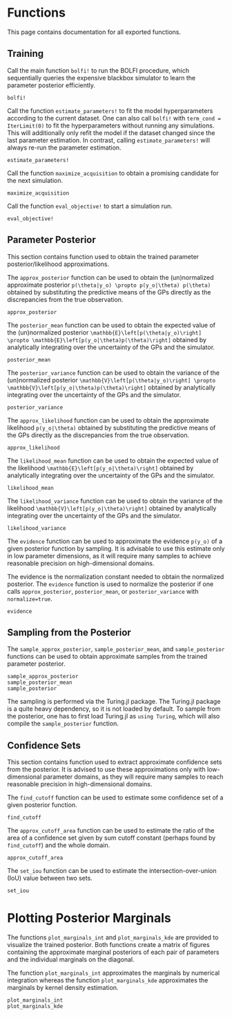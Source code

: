 # Functions

This page contains documentation for all exported functions.

## Training

Call the main function `bolfi!` to run the BOLFI procedure, which sequentially queries the expensive blackbox simulator to learn the parameter posterior efficiently.

```@docs
bolfi!
```

Call the function `estimate_parameters!` to fit the model hyperparameters according to the current dataset. One can also call `bolfi!` with `term_cond = IterLimit(0)` to fit the hyperparameters without running any simulations. This will additionally only refit the model if the dataset changed since the last parameter estimation. In contrast, calling `estimate_parameters!` will always re-run the parameter estimation.

```@docs
estimate_parameters!
```

Call the function `maximize_acquisition` to obtain a promising candidate for the next simulation.

```@docs
maximize_acquisition
```

Call the function `eval_objective!` to start a simulation run.

```@docs
eval_objective!
```

## Parameter Posterior

This section contains function used to obtain the trained parameter posterior/likelihood approximations.

The `approx_posterior` function can be used to obtain the (un)normalized approximate posterior
``p(\theta|y_o) \propto p(y_o|\theta) p(\theta)`` obtained by substituting the predictive means of the GPs directly as the discrepancies from the true observation.

```@docs
approx_posterior
```

The `posterior_mean` function can be used to obtain the expected value of the (un)normalized posterior
``\mathbb{E}\left[p(\theta|y_o)\right] \propto \mathbb{E}\left[p(y_o|\theta)p(\theta)\right]``
obtained by analytically integrating over the uncertainty of the GPs and the simulator.

```@docs
posterior_mean
```

The `posterior_variance` function can be used to obtain the variance of the (un)normalized posterior
``\mathbb{V}\left[p(\theta|y_o)\right] \propto \mathbb{V}\left[p(y_o|\theta)p(\theta)\right]``
obtained by analytically integrating over the uncertainty of the GPs and the simulator.

```@docs
posterior_variance
```

The `approx_likelihood` function can be used to obtain the approximate likelihood ``p(y_o|\theta)``
obtained by substituting the predictive means of the GPs directly as the discrepancies from the true observation.

```@docs
approx_likelihood
```

The `likelihood_mean` function can be used to obtain the expected value of the likelihood
``\mathbb{E}\left[p(y_o|\theta)\right]`` obtained by analytically integrating over the uncertainty
of the GPs and the simulator.

```@docs
likelihood_mean
```

The `likelihood_variance` function can be used to obtain the variance of the likelihood
``\mathbb{V}\left[p(y_o|\theta)\right]`` obtained by analytically integrating over the uncertainty
of the GPs and the simulator.

```@docs
likelihood_variance
```

The `evidence` function can be used to approximate the evidence ``p(y_o)``
of a given posterior function by sampling. It is advisable to use this
estimate only in low parameter dimensions, as it will require many samples
to achieve reasonable precision on high-dimensional domains.

The evidence is the normalization constant needed to obtain the normalized posterior.
The `evidence` function is used to normalize the posterior if one calls
`approx_posterior`, `posterior_mean`, or `posterior_variance` with `normalize=true`.

```@docs
evidence
```

## Sampling from the Posterior

The `sample_approx_posterior`, `sample_posterior_mean`, and `sample_posterior` functions can be used to obtain approximate samples from the trained parameter posterior.

```@docs
sample_approx_posterior
sample_posterior_mean
sample_posterior
```

The sampling is performed via the Turing.jl package. The Turing.jl package is a quite heavy dependency, so it is not loaded by default. To sample from the posterior, one has to first load Turing.jl as `using Turing`, which will also compile the `sample_posterior` function.

## Confidence Sets

This section contains function used to extract approximate confidence sets from the posterior. It is advised to use these approximations only with low-dimensional parameter domains, as they will require many samples to reach reasonable precision in high-dimensional domains.

The `find_cutoff` function can be used to estimate some confidence set of a given posterior function.

```@docs
find_cutoff
```

The `approx_cutoff_area` function can be used to estimate the ratio of the area
of a confidence set given by sum cutoff constant (perhaps found by `find_cutoff`)
and the whole domain.

```@docs
approx_cutoff_area
```

The `set_iou` function can be used to estimate the intersection-over-union (IoU)
value between two sets.

```@docs
set_iou
```

# Plotting Posterior Marginals

The functions `plot_marginals_int` and `plot_marginals_kde` are provided to visualize the trained posterior. Both functions create a matrix of figures containing the approximate marginal posteriors of each pair of parameters and the individual marginals on the diagonal.

The function `plot_marginals_int` approximates the marginals by numerical integration whereas the function `plot_marginals_kde` approximates the marginals by kernel density estimation.

```@docs
plot_marginals_int
plot_marginals_kde
```
